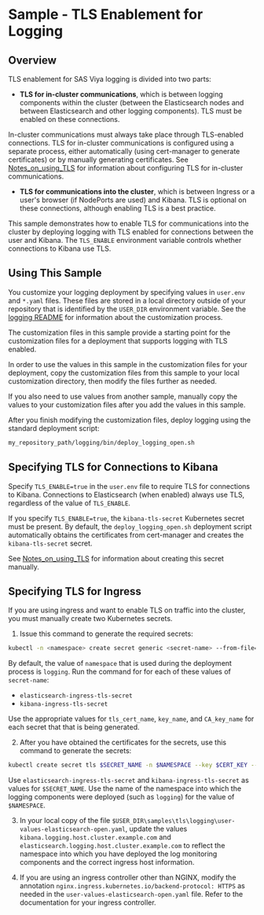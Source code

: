 # Sample - TLS Enablement for Logging

## Overview

TLS enablement for SAS Viya logging is divided into two parts:

- **TLS for in-cluster communications**, which is between logging components within
the cluster (between the Elasticsearch nodes and between Elasticsearch and other logging components). TLS must be enabled on these connections.

In-cluster communications must always take place through TLS-enabled connections. TLS for in-cluster communications is configured using a separate process, 
either automatically (using cert-manager to generate certificates) 
or by manually generating certificates. See [Notes_on_using_TLS](../../../logging/Notes_on_using_TLS.md) for information about configuring TLS for 
in-cluster communications. 

- **TLS for communications into the cluster**, which is between Ingress or a 
user's browser (if NodePorts are used) and Kibana. TLS is optional on these connections, although enabling TLS is a best practice.

This sample demonstrates how to enable TLS for communications into the 
cluster by deploying logging with TLS enabled for connections between the 
user and Kibana. The `TLS_ENABLE` environment variable controls whether 
connections to Kibana use TLS.

## Using This Sample

You customize your logging deployment by specifying values in `user.env` and `*.yaml` files. These files are stored in a local directory outside of your repository that is identified by the `USER_DIR` environment variable. See the 
[logging README](../../../logging/README.md#log_custom) for information about the customization process.

The customization files in this sample provide a starting point for the customization files for a deployment that supports logging with TLS enabled. 

In order to use the values in this sample in the customization files for your deployment, copy the customization files from this sample to your local customization directory, then modify the files further as needed.

If you also need to use values from another sample, manually copy the values to your customization files after you add the values in this sample. 

After you finish modifying the customization files, deploy logging using the standard deployment script:

```bash
my_repository_path/logging/bin/deploy_logging_open.sh
```
## Specifying TLS for Connections to Kibana

Specify `TLS_ENABLE=true` in the `user.env` file to require TLS for connections to Kibana. Connections to Elasticsearch (when enabled) always use TLS, regardless of the value of `TLS_ENABLE`.

If you specify `TLS_ENABLE=true`, the `kibana-tls-secret` Kubernetes secret 
must be present. By default, the `deploy_logging_open.sh` deployment script automatically obtains the certificates from cert-manager and creates 
the `kibana-tls-secret` secret.

See [Notes_on_using_TLS](../../../logging/Notes_on_using_TLS.md) for 
information about creating this secret manually. 

## Specifying TLS for Ingress

If you are using ingress and want to enable TLS on traffic into the cluster, 
you must manually create two Kubernetes secrets.

1. Issue this command to generate the required secrets:

```bash
kubectl -n <namespace> create secret generic <secret-name> --from-file=tls.crt=<tls_cert_name>.pem --from-file=tls.key=<key_name>.key --from-file=ca.crt=<CA_key_name>.pem
```
By default, the value of `namespace` that is used during the deployment process is `logging`. Run the command for for each of these values of `secret-name`:

- `elasticsearch-ingress-tls-secret`
- `kibana-ingress-tls-secret`

Use the appropriate values for `tls_cert_name`, `key_name`, and `CA_key_name` for each secret that that is being generated.

2. After you have obtained the certificates for the secrets, use this command to generate the secrets:

```bash
kubectl create secret tls $SECRET_NAME -n $NAMESPACE --key $CERT_KEY --cert $CERT_FILE
```

Use `elasticsearch-ingress-tls-secret` and `kibana-ingress-tls-secret` as values for `$SECRET_NAME`. Use the name of the namespace into which the logging components 
were deployed (such as `logging`) for the value of `$NAMESPACE`.

3. In your local copy of the file 
`$USER_DIR\samples\tls\logging\user-values-elasticsearch-open.yaml`, update the 
values `kibana.logging.host.cluster.example.com` and `elasticsearch.logging.host.cluster.example.com` to reflect the namespace into which you have deployed the 
log monitoring components and the correct ingress host information.

4. If you are using an ingress controller other than NGINX, modify the annotation 
`nginx.ingress.kubernetes.io/backend-protocol: HTTPS` as needed in the `user-values-elasticsearch-open.yaml` file. Refer to the documentation for your ingress controller. 


